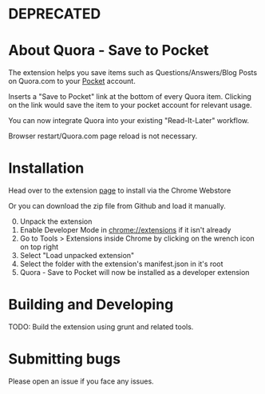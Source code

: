 DEPRECATED
=======

About Quora - Save to Pocket
=======

The extension helps you save items such as Questions/Answers/Blog Posts on Quora.com to your [Pocket](https://getpocket.com) account.

Inserts a "Save to Pocket" link at the bottom of every Quora item. Clicking on the link would save the item to your pocket account for relevant usage.

You can now integrate Quora into your existing "Read-It-Later" workflow.

Browser restart/Quora.com page reload is not necessary.

Installation
========

Head over to the extension [page](https://chrome.google.com/webstore/detail/quora-save-to-pocket/lllehdhoocnpkkhpnoonnpcfcjmnmlil) to install via the Chrome Webstore

Or you can download the zip file from Github and load it manually.

0. Unpack the extension
1. Enable Developer Mode in [chrome://extensions](chrome://extensions) if it isn't already
2. Go to Tools > Extensions inside Chrome by clicking on the wrench icon on top right
2. Select "Load unpacked extension"
3. Select the folder with the extension's manifest.json in it's root
4. Quora - Save to Pocket will now be installed as a developer extension

Building and Developing
=========================
TODO: Build the extension using grunt and related tools.

Submitting bugs
===============
Please open an issue if you face any issues.

